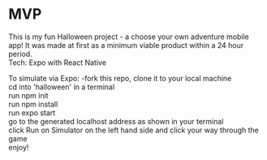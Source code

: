 # MVP

This is my fun Halloween project - a choose your own adventure mobile app! It was made at first as a minimum viable product within a 24 hour period.\
Tech: Expo with React Native

To simulate via Expo: 
  -fork this repo, clone it to your local machine  
  cd into 'halloween' in a terminal  
  run npm init\
  run npm install\
  run expo start\
  go to the generated localhost address as shown in your terminal\
  click Run on Simulator on the left hand side and click your way through the game\
  enjoy!

